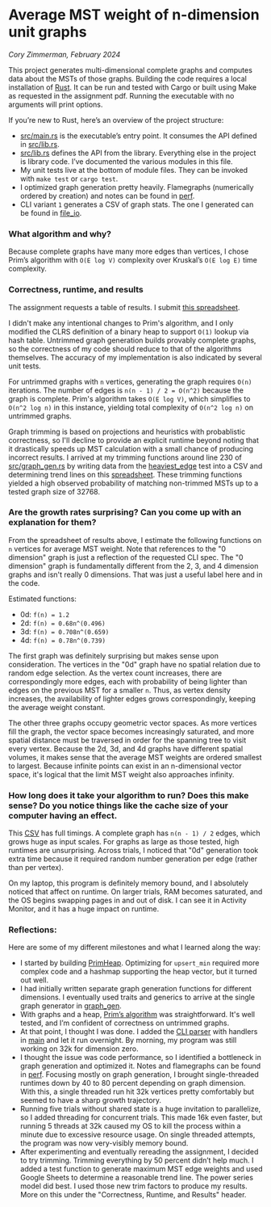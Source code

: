 # Average MST weight of n-dimension unit graphs
*Cory Zimmerman, February 2024*

This project generates multi-dimensional complete graphs and computes data about the MSTs of those graphs. Building the code requires a local installation of [Rust](https://www.rust-lang.org/tools/install). It can be run and tested with Cargo or built using Make as requested in the assignment pdf. Running the executable with no arguments will print options.

If you’re new to Rust, here’s an overview of the project structure:
- [src/main.rs](src/main.rs) is the executable’s entry point. It consumes the API defined in [src/lib.rs](src/lib.rs). 
- [src/lib.rs](src/lib.rs) defines the API from the library. Everything else in the project is library code. I’ve documented the various modules in this file.
- My unit tests live at the bottom of module files. They can be invoked with `make test` or `cargo test`. 
- I optimized graph generation pretty heavily. Flamegraphs (numerically ordered by creation) and notes can be found in [perf](perf).
- CLI variant `1` generates a CSV of graph stats. The one I generated can be found in [file_io](file_io).

### What algorithm and why?
Because complete graphs have many more edges than vertices, I chose Prim’s algorithm with `O(E log V)` complexity over Kruskal’s `O(E log E)` time complexity.

### Correctness, runtime, and results
The assignment requests a table of results. I submit [this spreadsheet](https://docs.google.com/spreadsheets/d/19qFHtJvxhMoOoyb4R_D_k1B6aBKsx1p6voae2ElizY0/edit).

I didn't make any intentional changes to Prim's algorithm, and I only modified the CLRS definition of a binary heap to support `O(1)` lookup via hash table. Untrimmed graph generation builds provably complete graphs, so the correctness of my code should reduce to that of the algorithms themselves. The accuracy of my implementation is also indicated by several unit tests.

For untrimmed graphs with `n` vertices, generating the graph requires `O(n)` iterations. The number of edges is `n(n - 1) / 2 = O(n^2)` because the graph is complete. Prim's algorithm takes `O(E log V)`, which simplifies to `O(n^2 log n)` in this instance, yielding total complexity of `O(n^2 log n)` on untrimmed graphs. 

Graph trimming is based on projections and heuristics with probablistic correctness, so I'll decline to provide an explicit runtime beyond noting that it drastically speeds up MST calculation  with a small chance of producing incorrect results. I arrived at my trimming functions around line 230 of [src/graph_gen.rs](src/graph_gen.rs) by writing data from the [heaviest_edge](src/mst.rs) test into a CSV and determining trend lines on this [spreadsheet](https://docs.google.com/spreadsheets/d/1ILvyZYYi5nrMkP_qPR2DdfvpdP5haJmWxkBTr-FHyEo/edit). These trimming functions yielded a high observed probability of matching non-trimmed MSTs up to a tested graph size of 32768.

### Are the growth rates surprising? Can you come up with an explanation for them?
From the spreadsheet of results above, I estimate the following functions on `n` vertices for average MST weight. 
Note that references to the "0 dimension" graph is just a reflection of the requested CLI spec. The "0 dimension" graph is fundamentally different from the 2, 3, and 4 dimension graphs and isn't really 0 dimensions. That was just a useful label here and in the code.

Estimated functions:
- 0d: `f(n) = 1.2`
- 2d: `f(n) = 0.68n^(0.496)`
- 3d: `f(n) = 0.708n^(0.659)`
- 4d: `f(n) = 0.78n^(0.739)`

The first graph was definitely surprising but makes sense upon consideration. The vertices in the "0d" graph have no spatial relation due to random edge selection. As the vertex count increases, there are correspondingly more edges, each with probability of being lighter than edges on the previous MST for a smaller `n`. Thus, as vertex density increases, the availability of lighter edges grows correspondingly, keeping the average weight constant.

The other three graphs occupy geometric vector spaces. As more vertices fill the graph, the vector space becomes increasingly saturated, and more spatial distance must be traversed in order for the spanning tree to visit every vertex. Because the 2d, 3d, and 4d graphs have different spatial volumes, it makes sense that the average MST weights are ordered smallest to largest. Because infinite points can exist in an n-dimensional vector space, it's logical that the limit MST weight also approaches infinity.

### How long does it take your algorithm to run? Does this make sense? Do you notice things like the cache size of your computer having an effect.

This [CSV](/file_io/report.csv) has full timings. A complete graph has `n(n - 1) / 2` edges, which grows huge as input scales. For graphs as large as those tested, high runtimes are unsurprising. Across trials, I noticed that "0d" generation took extra time because it required random number generation per edge (rather than per vertex). 

On my laptop, this program is definitely memory bound, and I absolutely noticed that affect on runtime. On larger trials, RAM becomes saturated, and the OS begins swapping pages in and out of disk. I can see it in Activity Monitor, and it has a huge impact on runtime.

### Reflections:

Here are some of my different milestones and what I learned along the way:
- I started by building [PrimHeap](src/prim_heap.rs). Optimizing for `upsert_min` required more complex code and a hashmap supporting the heap vector, but it turned out well.
- I had initially written separate graph generation functions for different dimensions. I eventually used traits and generics to arrive at the single graph generator in [graph_gen](src/graph_gen.rs).
- With graphs and a heap, [Prim’s algorithm](src/mst.rs) was straightforward. It's well tested, and I’m confident of correctness on untrimmed graphs.
- At that point, I thought I was done. I added the [CLI parser](src/cli.rs) with handlers in [main](src/main.rs) and let it run overnight. By morning, my program was still working on 32k for dimension zero.
- I thought the issue was code performance, so I identified a bottleneck in graph generation and optimized it. Notes and flamegraphs can be found in [perf](perf). Focusing mostly on graph generation, I brought single-threaded runtimes down by 40 to 80 percent depending on graph dimension. With this, a single threaded run hit 32k vertices pretty comfortably but seemed to have a sharp growth trajectory.
- Running five trials without shared state is a huge invitation to parallelize, so I added threading for concurrent trials. This made 16k even faster, but running 5 threads at 32k caused my OS to kill the process within a minute due to excessive resource usage. On single threaded attempts, the program was now very-visibly memory bound. 
- After experimenting and eventually rereading the assignment, I decided to try trimming. Trimming everything by 50 percent didn’t help much. I added a test function to generate maximum MST edge weights and used Google Sheets to determine a reasonable trend line. The power series model did best. I used those new trim factors to produce my results. More on this under the "Correctness, Runtime, and Results" header.
